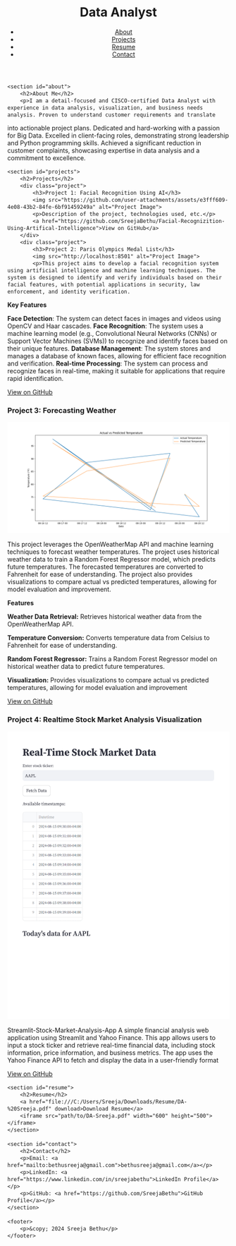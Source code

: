 <html lang="en">
<head>
    <meta charset="UTF-8">
    <meta name="viewport" content="width=device-width, initial-scale=1.0">
    <title>Sreeja Bethu's Portfolio</title>
    <link rel="stylesheet" href="styles.css">
</head>
<body>
    <header>
        <h1>Data Analyst</h1>
        <nav>
            <ul>
                <li><a href="#about">About</a></li>
                <li><a href="#projects">Projects</a></li>
                <li><a href="#resume">Resume</a></li>
                <li><a href="#contact">Contact</a></li>
            </ul>
        </nav>
    </header>
    
    <section id="about">
        <h2>About Me</h2>
        <p>I am a detail-focused and CISCO-certified Data Analyst with experience in data analysis, visualization, and business needs analysis. Proven to understand customer requirements and translate
into actionable project plans. Dedicated and hard-working with a passion for Big Data. Excelled in client-facing roles, demonstrating strong leadership and Python programming skills. Achieved a
significant reduction in customer complaints, showcasing expertise in data analysis and a commitment to excellence.</p>
    </section>

    
    <section id="projects">
        <h2>Projects</h2>
        <div class="project">
            <h3>Project 1: Facial Recognition Using AI</h3>
            <img src="https://github.com/user-attachments/assets/e3fff609-4e08-43b2-84fe-6bf91459249a" alt="Project Image">
            <p>Description of the project, technologies used, etc.</p>
            <a href="https://github.com/SreejaBethu/Facial-Recognizition-Using-Artifical-Intelligence">View on GitHub</a>
        </div>
        <div class="project">
            <h3>Project 2: Paris Olympics Medal List</h3>
            <img src="http://localhost:8501" alt="Project Image">
            <p>This project aims to develop a facial recognition system using artificial intelligence and machine learning techniques. The system is designed to identify and verify individuals based on their facial features, with potential applications in security, law enforcement, and identity verification.

**Key Features**
    
**Face Detection**: The system can detect faces in images and videos using OpenCV and Haar cascades.
**Face Recognition**: The system uses a machine learning model (e.g., Convolutional Neural Networks (CNNs) or Support Vector Machines (SVMs)) to recognize and identify faces based on their unique features.
**Database Management**: The system stores and manages a database of known faces, allowing for efficient face recognition and verification.
**Real-time Processing**: The system can process and recognize faces in real-time, making it suitable for applications that require rapid identification.
</p>
            <a href="https://github.com/SreejaBethu/Paris-Olympics-2024-Medals-List">View on GitHub</a>
        </div>
        <div class="project">
            <h3>Project 3: Forecasting Weather</h3>
            <img src="https://github.com/SreejaBethu/Forecasting-Weather/blob/main/Figure_1.png" alt="Project Image">
            <p>This project leverages the OpenWeatherMap API and machine learning techniques to forecast weather temperatures. The project uses historical weather data to train a Random Forest Regressor model, which predicts future temperatures. The forecasted temperatures are converted to Fahrenheit for ease of understanding. The project also provides visualizations to compare actual vs predicted temperatures, allowing for model evaluation and improvement. 
                
**Features**

**Weather Data Retrieval:** Retrieves historical weather data from the OpenWeatherMap API.

**Temperature Conversion:** Converts temperature data from Celsius to Fahrenheit for ease of understanding.

**Random Forest Regressor:** Trains a Random Forest Regressor model on historical weather data to predict future temperatures.

**Visualization:** Provides visualizations to compare actual vs predicted temperatures, allowing for model evaluation and improvement</p>
            <a href="https://github.com/SreejaBethu/Forecasting-Weather">View on GitHub</a>
        </div>
        <div class="project">
            <h3>Project 4: Realtime Stock Market Analysis Visualization</h3>
            <img src="https://github.com/SreejaBethu/Realtime-Stock-Market-Analysis-Visualization/blob/main/Streamlit.pdf" alt="Project Image">
            <p>Streamlit-Stock-Market-Analysis-App
           A simple financial analysis web application using Streamlit and Yahoo Finance. This app allows users to input a stock ticker and retrieve real-time financial data, including stock information, price information, and business metrics. The app uses the Yahoo Finance API to fetch and display the data in a user-friendly format</p>
            <a href="https://github.com/SreejaBethu/Realtime-Stock-Market-Analysis-Visualization">View on GitHub</a>
        </div>
    </section>

    <section id="resume">
        <h2>Resume</h2>
        <a href="file:///C:/Users/Sreeja/Downloads/Resume/DA-%20Sreeja.pdf" download>Download Resume</a>
        <iframe src="path/to/DA-Sreeja.pdf" width="600" height="500"></iframe>
    </section>

    <section id="contact">
        <h2>Contact</h2>
        <p>Email: <a href="mailto:bethusreeja@gmail.com">bethusreeja@gmail.com</a></p>
        <p>LinkedIn: <a href="https://www.linkedin.com/in/sreejabethu">LinkedIn Profile</a></p>
        <p>GitHub: <a href="https://github.com/SreejaBethu">GitHub Profile</a></p>
    </section>

    <footer>
        <p>&copy; 2024 Sreeja Bethu</p>
    </footer>
</body>
</html>


